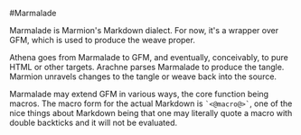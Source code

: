 #Marmalade

Marmalade is Marmion's Markdown dialect. For now, it's a wrapper over GFM, which is used to produce the weave proper. 

Athena goes from Marmalade to GFM, and eventually, conceivably, to pure HTML or other targets. Arachne parses Marmalade to produce the tangle. Marmion unravels changes to the tangle or weave back into the source.

Marmalade may extend GFM in various ways, the core function being macros. The macro form for the actual Markdown is `` `<@macro@>` ``, one of the nice things about Markdown being that one may literally quote a macro with double backticks and it will not be evaluated. 